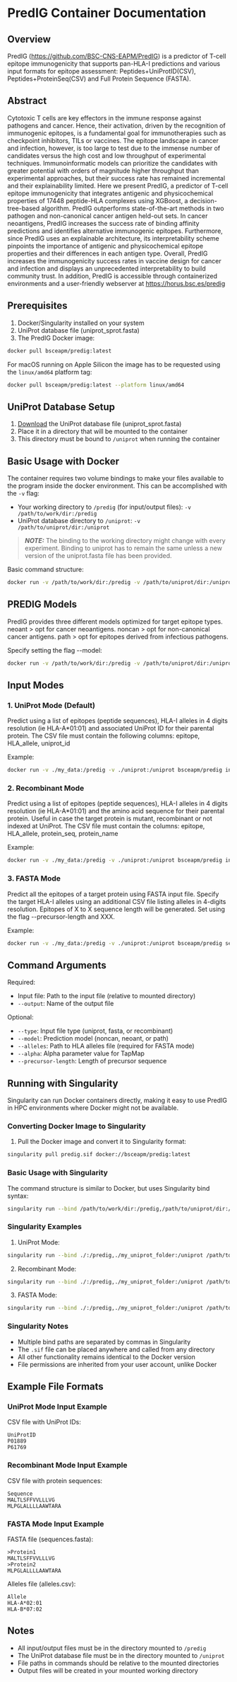 # PredIG Container Documentation

## Overview

PredIG (https://github.com/BSC-CNS-EAPM/PredIG) is a predictor of T-cell epitope immunogenicity that supports pan-HLA-I predictions and various input formats for epitope assessment: Peptides+UniProtID(CSV), Peptides+ProteinSeq(CSV) and Full Protein Sequence (FASTA).

## Abstract

Cytotoxic T cells are key effectors in the immune response against pathogens and cancer. Hence, their activation, driven by the recognition of immunogenic epitopes, is a fundamental goal for immunotherapies such as checkpoint inhibitors, TILs or vaccines. The epitope landscape in cancer and infection, however, is too large to test due to the immense number of candidates versus the high cost and low throughput of experimental techniques. Immunoinformatic models can prioritize the candidates with greater potential with orders of magnitude higher throughput than experimental approaches, but their success rate has remained incremental and their explainability limited. Here we present PredIG, a predictor of T-cell epitope immunogenicity that integrates antigenic and physicochemical properties of 17448 peptide-HLA complexes using XGBoost, a decision-tree-based algorithm. PredIG outperforms state-of-the-art methods in two pathogen and non-canonical cancer antigen held-out sets. In cancer neoantigens, PredIG increases the success rate of binding affinity predictions and identifies alternative immunogenic epitopes. Furthermore, since PredIG uses an explainable architecture, its interpretability scheme pinpoints the importance of antigenic and physicochemical epitope properties and their differences in each antigen type. Overall, PredIG increases the immunogenicity success rates in vaccine design for cancer and infection and displays an unprecedented interpretability to build community trust. In addition, PredIG is accessible through containerized environments and a user-friendly webserver at https://horus.bsc.es/predig

## Prerequisites

1. Docker/Singularity installed on your system
2. UniProt database file (uniprot_sprot.fasta)
3. The PredIG Docker image:

```bash
docker pull bsceapm/predig:latest
```

For macOS running on Apple Silicon the image has to be requested using the `linux/amd64` platform tag:
```bash
docker pull bsceapm/predig:latest --platform linux/amd64
```

## UniProt Database Setup

1. [Download](https://ftp.ebi.ac.uk/pub/databases/uniprot/knowledgebase/uniprot_sprot.fasta.gz) the UniProt database file (uniprot_sprot.fasta)
2. Place it in a directory that will be mounted to the container
3. This directory must be bound to `/uniprot` when running the container

## Basic Usage with Docker

The container requires two volume bindings to make your files available to the program inside the docker environment.
This can be accomplished with the `-v` flag:

- Your working directory to `/predig` (for input/output files): `-v /path/to/work/dir:/predig`
- UniProt database directory to `/uniprot`: `-v /path/to/uniprot/dir:/uniprot`

> **_NOTE:_** The binding to the working directory might change with every experiment. Binding to uniprot has to remain the same unless a new version of the uniprot.fasta file has been provided.

Basic command structure:

```bash
docker run -v /path/to/work/dir:/predig -v /path/to/uniprot/dir:/uniprot bsceapm/predig <input_file> --output <output_file> [options]
```

## PREDIG Models

PredIG provides three different models optimized for target epitope types.
neoant > opt for cancer neoantigens.
noncan > opt for non-canonical cancer antigens.
path > opt for epitopes derived from infectious pathogens.

Specify setting the flag --model:

```bash
docker run -v /path/to/work/dir:/predig -v /path/to/uniprot/dir:/uniprot bsceapm/predig <input_file> --output <output_file> --model neoant [options]
```

## Input Modes

### 1. UniProt Mode (Default)

Predict using a list of epitopes (peptide sequences), HLA-I alleles in 4 digits resolution (ie HLA-A\*01:01) and associated UniProt ID for their parental protein. The CSV file must contain the following columns: epitope, HLA_allele, uniprot_id

Example:

```bash
docker run -v ./my_data:/predig -v ./uniprot:/uniprot bsceapm/predig input_uniprot.csv --output results.csv
```

### 2. Recombinant Mode

Predict using a list of epitopes (peptide sequences), HLA-I alleles in 4 digits resolution (ie HLA-A\*01:01) and the amino acid sequence for their parental protein. Useful in case the target protein is mutant, recombinant or not indexed at UniProt. The CSV file must contain the columns: epitope, HLA_allele, protein_seq, protein_name

Example:

```bash
docker run -v ./my_data:/predig -v ./uniprot:/uniprot bsceapm/predig input_sequences.csv --output results.csv --type recombinant
```

### 3. FASTA Mode

Predict all the epitopes of a target protein using FASTA input file. Specify the target HLA-I alleles using an additional CSV file listing alleles in 4-digits resolution. Epitopes of X to X sequence length will be generated. Set using the flag --precursor-length and XXX.

Example:

```bash
docker run -v ./my_data:/predig -v ./uniprot:/uniprot bsceapm/predig sequences.fasta --output results.csv --type fasta --alleles alleles.csv
```

## Command Arguments

Required:

- Input file: Path to the input file (relative to mounted directory)
- `--output`: Name of the output file

Optional:

- `--type`: Input file type (uniprot, fasta, or recombinant)
- `--model`: Prediction model (noncan, neoant, or path)
- `--alleles`: Path to HLA alleles file (required for FASTA mode)
- `--alpha`: Alpha parameter value for TapMap
- `--precursor-length`: Length of precursor sequence

## Running with Singularity

Singularity can run Docker containers directly, making it easy to use PredIG in HPC environments where Docker might not be available.

### Converting Docker Image to Singularity

1. Pull the Docker image and convert it to Singularity format:

```bash
singularity pull predig.sif docker://bsceapm/predig:latest
```

### Basic Usage with Singularity

The command structure is similar to Docker, but uses Singularity bind syntax:

```bash
singularity run --bind /path/to/work/dir:/predig,/path/to/uniprot/dir:/uniprot /path/to/predig.sif <input_file> --output <output_file> [options]
```

### Singularity Examples

1. UniProt Mode:

```bash
singularity run --bind ./:/predig,./my_uniprot_folder:/uniprot /path/to/predig.sif input_uniprot.csv --output results.csv
```

2. Recombinant Mode:

```bash
singularity run --bind ./:/predig,./my_uniprot_folder:/uniprot /path/to/predig.sif input_sequences.csv --output results.csv --type recombinant
```

3. FASTA Mode:

```bash
singularity run --bind ./:/predig,./my_uniprot_folder:/uniprot /path/to/predig.sif sequences.fasta --output results.csv --type fasta --alleles alleles.csv
```

### Singularity Notes

- Multiple bind paths are separated by commas in Singularity
- The `.sif` file can be placed anywhere and called from any directory
- All other functionality remains identical to the Docker version
- File permissions are inherited from your user account, unlike Docker

## Example File Formats

### UniProt Mode Input Example

CSV file with UniProt IDs:

```
UniProtID
P01889
P61769
```

### Recombinant Mode Input Example

CSV file with protein sequences:

```
Sequence
MALTLSFFVVLLLVG
MLPGLALLLLAAWTARA
```

### FASTA Mode Input Example

FASTA file (sequences.fasta):

```
>Protein1
MALTLSFFVVLLLVG
>Protein2
MLPGLALLLLAAWTARA
```

Alleles file (alleles.csv):

```
Allele
HLA-A*02:01
HLA-B*07:02
```

## Notes

- All input/output files must be in the directory mounted to `/predig`
- The UniProt database file must be in the directory mounted to `/uniprot`
- File paths in commands should be relative to the mounted directories
- Output files will be created in your mounted working directory 
